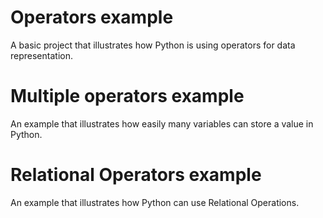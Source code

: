 # Operators example

A basic project that illustrates how Python is using operators for data representation.


# Multiple operators example

An example that illustrates how easily many variables can store a value in Python.

# Relational Operators example

An example that illustrates how Python can use Relational Operations.

